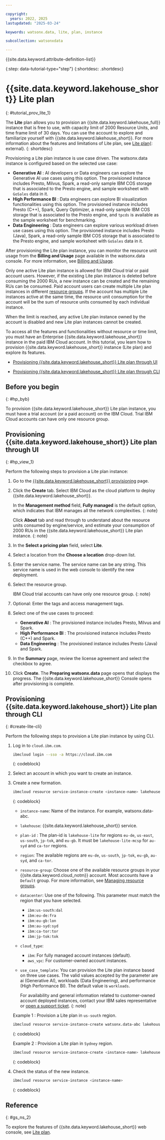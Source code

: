 ```yaml
---

copyright:
  years: 2022, 2025
lastupdated: "2025-03-24"

keywords: watsonx.data, lite, plan, instance

subcollection: watsonxdata

---
```



{{site.data.keyword.attribute-definition-list}}


{:step: data-tutorial-type="step"}
{:shortdesc: .shortdesc}


# {{site.data.keyword.lakehouse_short}} Lite plan
{: #tutorial_prov_lite_1}


The **Lite** plan allows you to provision an {{site.data.keyword.lakehouse_full}} instance that is free to use, with capacity limit of 2000 Resource Units, and time frame limit of 30 days. You can use the account to explore and familiarize yourself with {{site.data.keyword.lakehouse_short}}. For more information about the features and limitations of Lite plan, see [Lite plan](/docs/watsonxdata?topic=watsonxdata-getting-started#lite-plan-1){: external}.
{: shortdesc}


Provisioning a Lite plan instance is use case driven. The watsonx.data instance is configured based on the selected use case:

* **Generative AI** : AI developers or Data engineers can explore the Generative AI use cases using this option. The provisioned instance includes Presto, Milvus, Spark, a read-only sample IBM COS storage that is associated to the Presto engine, and sample worksheet with `GoSales` data in it.
* **High Performance BI** : Data engineers can explore BI visualization functionalities using this option. The provisioned instance includes Presto (C++), Spark, Query Optimizer, a read-only sample IBM COS storage that is associated to the Presto engine, and `tpcds` is available as the sample worksheet for benchmarking.
* **Data Engineering** : Data engineers can explore various workload driven use cases using this option. The provisioned instance includes Presto (Java), Spark, a read-only sample IBM COS storage that is associated to the Presto engine, and sample worksheet with `GoSales` data in it.


After provisioning the Lite plan instance, you can monitor the resource unit usage from the **Billing and Usage** page available in the watsonx.data console. For more information, see [Billing and Usage](/docs/watsonxdata?topic=watsonxdata-manage_bill).

Only one active Lite plan instance is allowed for IBM Cloud trial or paid account users. However, if the existing Lite plan instance is deleted before consuming the 2000 RUs, a new instance can be created and the remaining RUs can be consumed. Paid account users can create multiple Lite plan instances in different [resource groups](https://cloud.ibm.com/docs/account?topic=account-rgs&interface=ui). If the account has multiple Lite instances active at the same time, the resource unit consumption for the account will be the sum of resource units consumed by each individual instance.

When the limit is reached, any active Lite plan instance owned by the account is disabled and new Lite plan instances cannot be created.


To access all the features and functionalities without resource or time limit, you must have an Enterprise {{site.data.keyword.lakehouse_short}} instance in the paid IBM Cloud account.
In this tutorial, you learn how to provision {{site.data.keyword.lakehouse_short}} instance (Lite plan) and explore its features.

* [Provisioning {{site.data.keyword.lakehouse_short}} Lite plan through UI](#hp_view_1)

* [Provisioning {{site.data.keyword.lakehouse_short}} Lite plan through CLI](#create-lite-cli)





## Before you begin
{: #hp_byb}

To provision {{site.data.keyword.lakehouse_short}} Lite plan instance, you must have a trial account (or a paid account) on the IBM Cloud.
Trial IBM Cloud accounts can have only one resource group.


## Provisioning {{site.data.keyword.lakehouse_short}} Lite plan through UI
{: #hp_view_1}

Perform the following steps to provision a Lite plan instance:


1. Go to the [{{site.data.keyword.lakehouse_short}} provisioning](https://cloud.ibm.com/watsonxdata) page.

1. Click the **Create** tab. Select IBM Cloud as the cloud platform to deploy {{site.data.keyword.lakehouse_short}}.

    In the **Management method** field, **Fully managed** is the default option, which indicates that IBM manages all the network complexities.
    {: note}


    Click **About** tab and read through to understand about the resource units consumed by engine/service, and estimate your consumption of 2000 RUs in the {{site.data.keyword.lakehouse_short}} Lite plan instance.
    {: note}


1. In the **Select a pricing plan** field, select **Lite**.

1. Select a location from the **Choose a location** drop-down list.

1. Enter the service name. The service name can be any string. This service name is used in the web console to identify the new deployment.

1. Select the resource group.

    IBM Cloud trial accounts can have only one resource group.
    {: note}


1. Optional: Enter the tags and access management tags.

1. Select one of the use cases to proceed:

    * **Generative AI** : The provisioned instance includes Presto, Milvus and Spark.
    * **High Performance BI** : The provisioned instance includes Presto (C++) and Spark.
    * **Data Engineering** : The provisioned instance includes Presto (Java) and Spark.


1. In the **Summary** page, review the license agreement and select the checkbox to agree.


1. Click **Create**. The **Preparing watsonx.data** page opens that displays the progress. The {{site.data.keyword.lakehouse_short}} Console opens after provisioning is complete.





## Provisioning {{site.data.keyword.lakehouse_short}} Lite plan through CLI
{: #create-lite-cli}

Perform the following steps to provision a Lite plan instance by using CLI.

1. Log in to `cloud.ibm.com`.

   ```bash
   ibmcloud login --sso -a https://cloud.ibm.com
   ```
   {: codeblock}

2. Select an account in which you want to create an instance.

3. Create a new formation.

    ```bash
    ibmcloud resource service-instance-create <instance-name> lakehouse <plan-id> <region> -g <resource-group> -p '{"datacenter": "<data-center>","cloud_type": "<cloud-type>","use_case": "<use_case_template>"}'
    ```
    {: codeblock}

    - `instance-name`: Name of the instance. For example, watsonx.data-abc.
    - `lakehouse`: {{site.data.keyword.lakehouse_short}} service.
    - `plan-id` : The plan-id is `lakehouse-lite` for regions `eu-de`, `us-east`, `us-south`, `jp-tok`, and `eu-gb`. It must be `lakehouse-lite-mcsp` for `au-syd` and `ca-tor` regions.
    - `region`: The available regions are `eu-de`, `us-south`, `jp-tok`, `eu-gb`, `au-syd`, and `ca-tor`.
    - `resource-group`: Choose one of the available resource groups in your {{site.data.keyword.cloud_notm}} account. Most accounts have a `Default` group. For more information, see [Managing resource groups](https://cloud.ibm.com/docs/account?topic=account-rgs&interface=ui).
    - `datacenter`: Use one of the following. This parameter must match the region that you have selected.
       - `ibm:us-south:dal`
       - `ibm:eu-de:fra`
       - `ibm:eu-gb:lon`
       - `ibm:au-syd:syd`
       - `ibm:ca-tor:tor`
       - `ibm:jp-tok:tok`
    - `cloud_type`:
       - `ibm`: For fully managed account instances (default).
       - `aws_vpc`: For customer-owned account instances.
    - `use_case_template`: You can provision the Lite plan instance based on three use cases. The valid values accepted by the parameter are ai (Generative AI), workloads (Data Engineering), and performance (High Performance BI). The default value is `workloads`.

         For availability and general information related to customer-owned account deployed instances, contact your IBM sales representative or [open a support ticket](https://cloud.ibm.com/unifiedsupport/cases/form).
         {: note}

    Example 1 : Provision a Lite plan in `us-south` region.

    ```bash
    ibmcloud resource service-instance-create watsonx.data-abc lakehouse lakehouse-lite us-south -g Default -p '{"datacenter": "ibm:us-east:wdc", "use_case": "workloads"}'
    ```
    {: codeblock}

    Example 2 : Provision a Lite plan in `Sydney` region.

    ```bash
    ibmcloud resource service-instance-create <instance-name> lakehouse lakehouse-lite-mcsp au-syd -g <resource-group> -p '{"datacenter": "ibm:au-syd:syd"}'
    ```
    {: codeblock}

4. Check the status of the new instance.

    ```bash
    ibmcloud resource service-instance <instance-name>
    ```
    {: codeblock}

## Reference
{: #gs_ns_2}

To explore the features of {{site.data.keyword.lakehouse_short}} web console, see [Lite plan](/docs/watsonxdata?topic=watsonxdata-tutorial_hp_intro).
